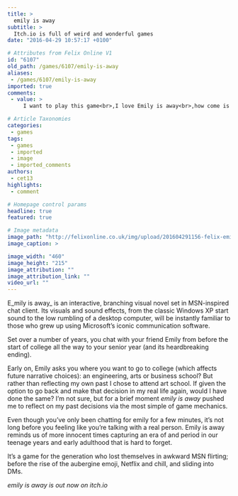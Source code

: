 ```yaml
---
title: >
  emily is away
subtitle: >
  Itch.io is full of weird and wonderful games
date: "2016-04-29 10:57:17 +0100"

# Attributes from Felix Online V1
id: "6107"
old_path: /games/6107/emily-is-away
aliases:
 - /games/6107/emily-is-away
imported: true
comments:
 - value: >
     I want to play this game<br>,I love Emily is away<br>,how come is does not work on me?<br>,You really saved my skin with this inarmoftion. Thanks!,NdyLDo http://www.LnAJ7K8QSpkiStk3sLL0hQP6MO2wQ8gO.com

# Article Taxonomies
categories:
 - games
tags:
 - games
 - imported
 - image
 - imported_comments
authors:
 - cet13
highlights:
 - comment

# Homepage control params
headline: true
featured: true

# Image metadata
image_path: "http://felixonline.co.uk/img/upload/201604291156-felix-emilyisaway.jpg"
image_caption: >

image_width: "460"
image_height: "215"
image_attribution: ""
image_attribution_link: ""
video_url: ""
---
```


E_mily is away_ is an interactive, branching visual novel set in MSN-inspired chat client. Its visuals and sound effects, from the classic Windows XP start sound to the low rumbling of a desktop computer, will be instantly familiar to those who grew up using Microsoft’s iconic communication software.

Set over a number of years, you chat with your friend Emily from before the start of college all the way to your senior year (and its heardbreaking ending).

Early on, Emily asks you where you want to go to college (which affects future narrative choices): an engineering, arts or business school? But rather than reflecting my own past I chose to attend art school. If given the option to go back and make that decision in my real life again, would I have done the same? I’m not sure, but for a brief moment _emily is away_ pushed me to reflect on my past decisions via the most simple of game mechanics.

Even though you’ve only been chatting for emily for a few minutes, it’s not long before you feeling like you’re talking with a real person. Emily is away reminds us of more innocent times capturing an era of and period in our teenage years and early adulthood that is hard to forget.

It’s a game for the generation who lost themselves in awkward MSN flirting; before the rise of the aubergine emoji, Netflix and chill, and sliding into DMs.

_emily is away is out now on itch.io_
